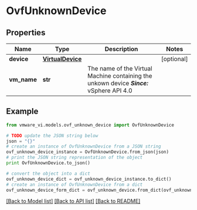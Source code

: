 # OvfUnknownDevice


## Properties
Name | Type | Description | Notes
------------ | ------------- | ------------- | -------------
**device** | [**VirtualDevice**](VirtualDevice.md) |  | [optional] 
**vm_name** | **str** | The name of the Virtual Machine containing the unkown device  ***Since:*** vSphere API 4.0  | 

## Example

```python
from vmware_vi.models.ovf_unknown_device import OvfUnknownDevice

# TODO update the JSON string below
json = "{}"
# create an instance of OvfUnknownDevice from a JSON string
ovf_unknown_device_instance = OvfUnknownDevice.from_json(json)
# print the JSON string representation of the object
print OvfUnknownDevice.to_json()

# convert the object into a dict
ovf_unknown_device_dict = ovf_unknown_device_instance.to_dict()
# create an instance of OvfUnknownDevice from a dict
ovf_unknown_device_form_dict = ovf_unknown_device.from_dict(ovf_unknown_device_dict)
```
[[Back to Model list]](../README.md#documentation-for-models) [[Back to API list]](../README.md#documentation-for-api-endpoints) [[Back to README]](../README.md)


